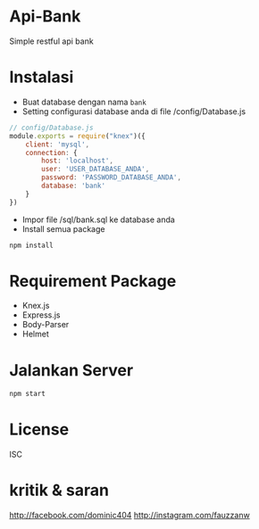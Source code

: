 # Api-Bank
Simple restful api bank
# Instalasi
- Buat database dengan nama `bank`
- Setting configurasi database anda di file /config/Database.js
```js
// config/Database.js
module.exports = require("knex")({
	client: 'mysql',
	connection: {
		host: 'localhost',
		user: 'USER_DATABASE_ANDA',
		password: 'PASSWORD_DATABASE_ANDA',
		database: 'bank'
	}
})
```
- Impor file /sql/bank.sql ke database anda
- Install semua package
```sh
npm install
```
# Requirement Package
- Knex.js
- Express.js
- Body-Parser
- Helmet
# Jalankan Server
```sh
npm start
```
# License
ISC

# kritik & saran
http://facebook.com/dominic404
http://instagram.com/fauzzanw